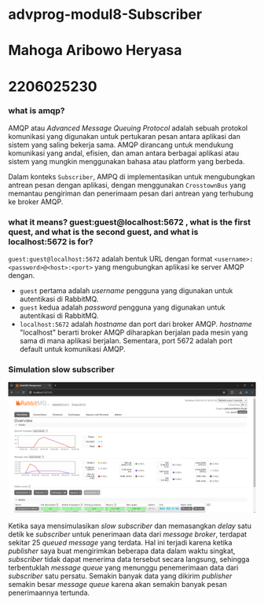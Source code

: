 # advprog-modul8-Subscriber

# Mahoga Aribowo Heryasa

# 2206025230

### what is amqp?

AMQP atau *Advanced Message Queuing Protocol* adalah sebuah protokol komunikasi yang digunakan untuk pertukaran pesan antara aplikasi dan sistem yang saling bekerja sama. AMQP dirancang untuk mendukung komunikasi yang andal, efisien, dan aman antara berbagai aplikasi atau sistem yang mungkin menggunakan bahasa atau platform yang berbeda.

Dalam konteks `Subscriber`, AMPQ di implementasikan untuk mengubungkan antrean pesan dengan aplikasi, dengan menggunakan `CrosstownBus` yang memantau pengiriman dan penerimaam pesan dari antrean yang terhubung ke broker AMQP.

### what it means? guest:guest@localhost:5672 , what is the first quest, and what is the second guest, and what is localhost:5672 is for? 

`guest:guest@localhost:5672` adalah bentuk URL dengan format `<username>:<password>@<host>:<port>` yang mengubungkan aplikasi ke server AMQP dengan.

- `guest` pertama adalah *username* pengguna yang digunakan untuk autentikasi di RabbitMQ.
- `guest` kedua adalah *password* pengguna yang digunakan untuk autentikasi di RabbitMQ.
- `localhost:5672` adalah *hostname* dan port dari broker AMQP. *hostname* "localhost" berarti broker AMQP diharapkan berjalan pada mesin yang sama di mana aplikasi berjalan. Sementara, port 5672 adalah port default untuk komunikasi AMQP.

### Simulation slow subscriber

![Simulation slow subscriber](assets/images/SimulationSlowSubscriber.png)

Ketika saya mensimulasikan *slow subscriber* dan memasangkan *delay* satu detik ke *subscriber* untuk penerimaan data dari *message broker*, terdapat sekitar 25 *queued message* yang terdata. Hal ini terjadi karena ketika *publisher* saya buat mengirimkan beberapa data dalam waktu singkat, *subscriber* tidak dapat menerima data tersebut secara langsung, sehingga terbentuklah *message queue* yang menunggu penemerimaan data dari *subscriber* satu persatu. Semakin banyak data yang dikirim *publisher* semakin besar *message queue* karena akan semakin banyak pesan penerimaannya tertunda.